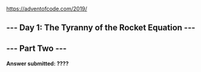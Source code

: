 https://adventofcode.com/2019/

## --- Day 1: The Tyranny of the Rocket Equation ---



## --- Part Two ---

#### Answer submitted: ????
